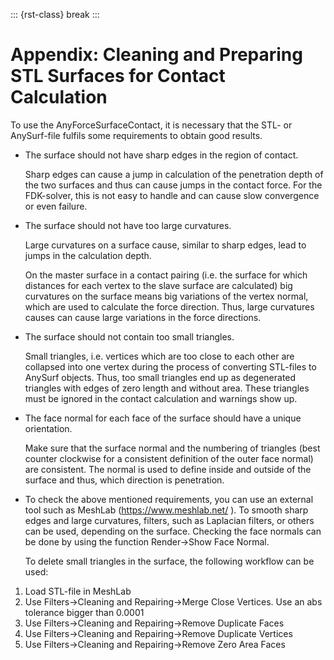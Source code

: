 ::: {rst-class} break
:::

# Appendix: Cleaning and Preparing STL Surfaces for Contact Calculation

To use the AnyForceSurfaceContact, it is necessary that the STL- or
AnySurf-file fulfils some requirements to obtain good results.

- The surface should not have sharp edges in the region of contact.

  Sharp edges can cause a jump in calculation of the penetration
  depth of the two surfaces and thus can cause jumps in the contact
  force. For the FDK-solver, this is not easy to handle and can cause
  slow convergence or even failure.

- The surface should not have too large curvatures.

  Large curvatures on a surface cause, similar to sharp edges, lead
  to jumps in the calculation depth.

  On the master surface in a contact pairing (i.e. the surface for
  which distances for each vertex to the slave surface are
  calculated) big curvatures on the surface means big variations of
  the vertex normal, which are used to calculate the force direction.
  Thus, large curvatures causes can cause large variations in the
  force directions.

- The surface should not contain too small triangles.

  Small triangles, i.e. vertices which are too close to each other
  are collapsed into one vertex during the process of converting
  STL-files to AnySurf objects. Thus, too small triangles end up as
  degenerated triangles with edges of zero length and without area.
  These triangles must be ignored in the contact calculation and
  warnings show up.

- The face normal for each face of the surface should have a unique
  orientation.

  Make sure that the surface normal and the numbering of triangles
  (best counter clockwise for a consistent definition of the outer
  face normal) are consistent. The normal is used to define inside
  and outside of the surface and thus, which direction is
  penetration.

- To check the above mentioned requirements, you can use an external
  tool such as MeshLab (<https://www.meshlab.net/> ). To smooth
  sharp edges and large curvatures, filters, such as Laplacian
  filters, or others can be used, depending on the surface. Checking
  the face normals can be done by using the function Render->Show Face
  Normal.

  To delete small triangles in the surface, the following workflow can
  be used:

1. Load STL-file in MeshLab
2. Use Filters->Cleaning and Repairing->Merge Close Vertices. Use an abs
   tolerance bigger than 0.0001
3. Use Filters->Cleaning and Repairing->Remove Duplicate Faces
4. Use Filters->Cleaning and Repairing->Remove Duplicate
   Vertices
5. Use Filters->Cleaning and Repairing->Remove Zero Area Faces
